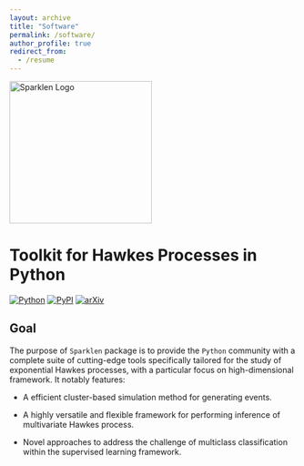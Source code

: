 ```yaml
---
layout: archive
title: "Software"
permalink: /software/
author_profile: true
redirect_from:
  - /resume
---
```


<a href="https://github.com/romain-e-lacoste/sparklen" target="_blank">
  <img src="https://raw.githubusercontent.com/romain-e-lacoste/sparklen/main/doc/logos/sparklen-logo-black.svg" alt="Sparklen Logo" width="250">
</a>


# Toolkit for Hawkes Processes in Python
[![Python](https://img.shields.io/pypi/pyversions/sparklen.svg)](https://badge.fury.io/py/sparklen)
[![PyPI](https://img.shields.io/pypi/v/sparklen)](https://pypi.org/project/sparklen)
[![arXiv](https://img.shields.io/badge/arXiv-2502.18979-b31b1b?logo=arXiv)](https://arxiv.org/abs/2502.18979)


## Goal

The purpose of `Sparklen` package is to provide the `Python` community with 
a complete suite of cutting-edge tools specifically tailored for 
the study of exponential Hawkes processes, with a particular focus 
on high-dimensional framework. It notably features:

  * A efficient cluster-based simulation method for generating events.

  * A highly versatile and flexible framework for performing inference of 
    multivariate Hawkes process.

  * Novel approaches to address the challenge of multiclass 
    classification within the supervised learning framework.

